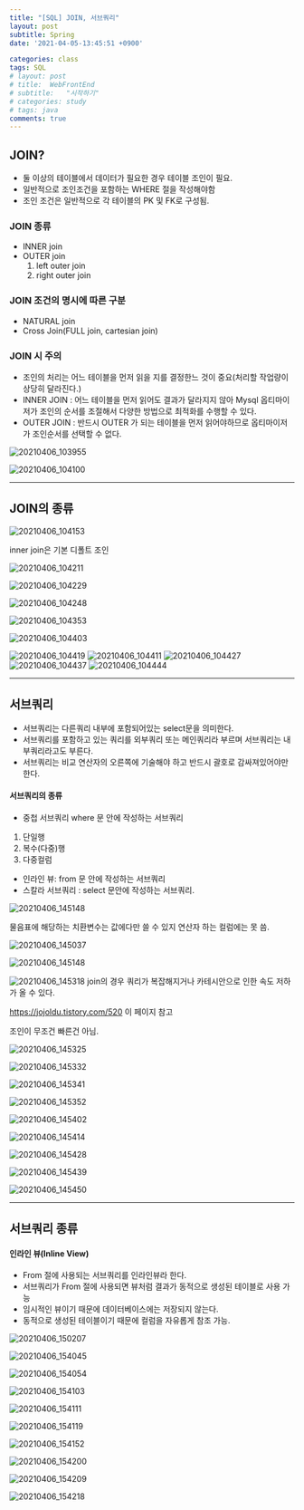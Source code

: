 ```yaml
---
title: "[SQL] JOIN, 서브쿼리"
layout: post
subtitle: Spring
date: '2021-04-05-13:45:51 +0900'

categories: class
tags: SQL
# layout: post
# title:  WebFrontEnd
# subtitle:   "시작하기"
# categories: study
# tags: java
comments: true
---
```



## JOIN?
- 둘 이상의 테이블에서 데이터가 필요한 경우 테이블 조인이 필요.
- 일반적으로 조인조건을 포함하는 WHERE 절을 작성해야함
- 조인 조건은 일반적으로 각 테이블의 PK 및 FK로 구성됨.

### JOIN 종류
- INNER join
- OUTER join
  1. left outer join
  2. right outer join

### JOIN 조건의 명시에 따른 구분
- NATURAL join
- Cross Join(FULL join, cartesian join)

### JOIN 시 주의

- 조인의 처리는 어느 테이블을 먼저 읽을 지를 결정한느 것이 중요(처리할 작업량이 상당히 달라진다.)
- INNER JOIN : 어느 테이블을 먼저 읽어도 결과가 달라지지 않아 Mysql 옵티마이저가 조인의 순서를 조절해서 다양한 방법으로 최적화를 수행할 수 있다.
- OUTER JOIN : 반드시 OUTER 가 되는 테이블을 먼저 읽어야하므로 옵티마이저가 조인순서를 선택할 수 없다.


![20210406_103955](/assets/20210406_103955.png)

![20210406_104100](/assets/20210406_104100.png)

-----
## JOIN의 종류

![20210406_104153](/assets/20210406_104153.png)


inner join은 기본 디폴트 조인

![20210406_104211](/assets/20210406_104211.png)

![20210406_104229](/assets/20210406_104229.png)

![20210406_104248](/assets/20210406_104248.png)

![20210406_104353](/assets/20210406_104353.png)

![20210406_104403](/assets/20210406_104403.png)

![20210406_104419](/assets/20210406_104419.png)
![20210406_104411](/assets/20210406_104411.png)
![20210406_104427](/assets/20210406_104427.png)
![20210406_104437](/assets/20210406_104437.png)
![20210406_104444](/assets/20210406_104444.png)

------------------

## 서브쿼리

- 서브쿼리는 다른쿼리 내부에 포함되어있는 select문을 의미한다.
- 서브쿼리를 포함하고 있는 쿼리를 외부쿼리 또는 메인쿼리라 부르며 서브쿼리는 내부쿼리라고도 부른다.
- 서브쿼리는 비교 연산자의 오른쪽에 기술해야 하고 반드시 괄호로 감싸져있어야만 한다.

#### 서브쿼리의 종류
- 중첩 서브쿼리 where 문 안에 작성하는 서브쿼리
1. 단일행
2. 복수(다중)행
3. 다중컬럼

- 인라인 뷰: from 문 안에 작성하는 서브쿼리
- 스칼라 서브쿼리 : select 문안에 작성하는 서브쿼리.


![20210406_145148](/assets/20210406_145148.png)

물음표에 해당하는 치환변수는 값에다만 쓸 수 있지 연산자 하는 컬럼에는 못 씀.


![20210406_145037](/assets/20210406_145037.png)


![20210406_145148](/assets/20210406_145148_21fndqvk0.png)

![20210406_145318](/assets/20210406_145318.png)
join의 경우 쿼리가 복잡해지거나 카테시안으로 인한 속도 저하가 올 수 있다.

https://jojoldu.tistory.com/520 이 페이지 참고

조인이 무조건 빠른건 아님.

![20210406_145325](/assets/20210406_145325.png)

![20210406_145332](/assets/20210406_145332.png)

![20210406_145341](/assets/20210406_145341.png)

![20210406_145352](/assets/20210406_145352.png)

![20210406_145402](/assets/20210406_145402.png)

![20210406_145414](/assets/20210406_145414.png)

![20210406_145428](/assets/20210406_145428.png)

![20210406_145439](/assets/20210406_145439.png)

![20210406_145450](/assets/20210406_145450.png)

----------

## 서브쿼리 종류

#### 인라인 뷰(Inline View)
- From 절에 사용되는 서브쿼리를 인라인뷰라 한다.
- 서브쿼리가 From 절에 사용되면 뷰처럼 결과가 동적으로 생성된 테이블로 사용 가능
- 임시적인 뷰이기 때문에 데이터베이스에는 저장되지 않는다.
- 동적으로 생성된 테이블이기 때문에 컬럼을 자유롭게 참조 가능.


![20210406_150207](/assets/20210406_150207.png)

![20210406_154045](/assets/20210406_154045.png)

![20210406_154054](/assets/20210406_154054.png)

![20210406_154103](/assets/20210406_154103.png)

![20210406_154111](/assets/20210406_154111.png)

![20210406_154119](/assets/20210406_154119.png)

![20210406_154152](/assets/20210406_154152.png)

![20210406_154200](/assets/20210406_154200.png)

![20210406_154209](/assets/20210406_154209.png)

![20210406_154218](/assets/20210406_154218.png)
